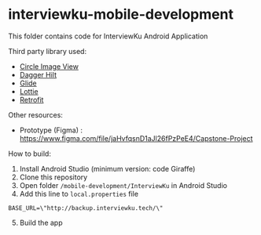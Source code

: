# interviewku-mobile-development

This folder contains code for InterviewKu Android Application

Third party library used:
- [Circle Image View](https://github.com/hdodenhof/CircleImageView)
- [Dagger Hilt](https://dagger.dev/hilt/)
- [Glide](https://github.com/bumptech/glide)
- [Lottie](https://github.com/airbnb/lottie-android)
- [Retrofit](https://github.com/square/retrofit)

Other resources:
- Prototype (Figma) : https://www.figma.com/file/jaHvfqsnD1aJl26fPzPeE4/Capstone-Project

How to build:   
1. Install Android Studio (minimum version: code Giraffe)
2. Clone this repository
3. Open folder `/mobile-development/InterviewKu` in Android Studio
4. Add this line to `local.properties` file

`BASE_URL=\"http://backup.interviewku.tech/\"`

5. Build the app